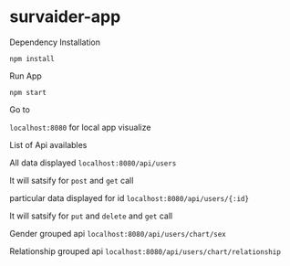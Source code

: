 # survaider-app

Dependency Installation

`npm install`

Run App

`npm start`

Go to

`localhost:8080` for local app visualize

List of Api availables

All data displayed
`localhost:8080/api/users`

It will satsify for `post` and `get` call

particular data displayed for id
`localhost:8080/api/users/{:id}`

It will satsify for `put` and `delete` and `get` call

Gender grouped api
`localhost:8080/api/users/chart/sex`

Relationship grouped api
`localhost:8080/api/users/chart/relationship`
